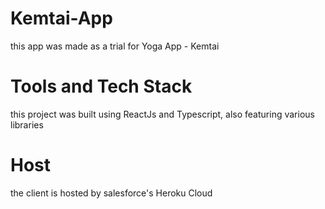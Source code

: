 # Kemtai-App

this app was made as a trial for Yoga App - Kemtai

# Tools and Tech Stack

this project was built using ReactJs and Typescript, also featuring various libraries

# Host

the client is hosted by salesforce's Heroku Cloud
